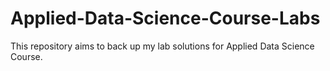 # Applied-Data-Science-Course-Labs
This repository aims to back up my lab solutions for Applied Data Science Course.